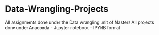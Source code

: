 # Data-Wrangling-Projects
All assignments done under the Data wrangling unit of Masters 
All projects done under Anaconda - Jupyter notebook - IPYNB format
